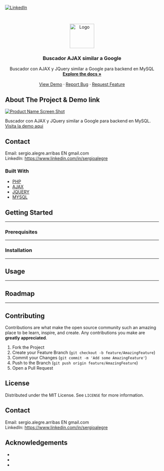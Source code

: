 <!--
REEMPLAZAR: github_username, Buscador-Ajax-similar-a-Google, TITULO, DESCRIPCION, DESCRIPCION2, DEMO, TECNOLOGIAS
-->

[![LinkedIn][linkedin-shield]][linkedin-url]



<!-- PROJECT LOGO -->
<br />
<p align="center">
  <a href="https://github.com/sergioalegre/Buscador-Ajax-similar-a-Google">
    <img src="http://naarean.es/logo.JPG" alt="Logo" width="80" height="80">
  </a>

  <h3 align="center"><!-- TITULO -->Buscador AJAX similar a Google</h3>

  <p align="center">
    <!-- DESCRIPCION -->Buscador con AJAX y JQuery similar a Google para backend en MySQL
    <br />
    <a href="https://github.com/sergioalegre/Buscador-Ajax-similar-a-Google"><strong>Explore the docs »</strong></a>
    <br />
    <br />
    <!-- DEMO --><a href="http://naarean.es/Programacion/_BuscadorAJAX/">View Demo</a>
    ·
    <a href="https://github.com/sergioalegre/Buscador-Ajax-similar-a-Google/issues">Report Bug</a>
    ·
    <a href="https://github.com/sergioalegre/Buscador-Ajax-similar-a-Google/issues">Request Feature</a>
  </p>
</p>


<!-- ABOUT THE PROJECT -->
## About The Project & Demo link
[![Product Name Screen Shot][product-screenshot]](http://naarean.es/Programacion/_BuscadorAJAX/captura.PNG)
<!-- DESCRIPCION2 --> <!-- DEMO -->
Buscador con AJAX y JQuery similar a Google para backend en MySQL.  <a href="http://naarean.es/Programacion/_BuscadorAJAX/">Visita la demo aqui</a>


<!-- CONTACT -->
## Contact

Email: sergio.alegre.arribas EN gmail.com
<br>
LinkedIn: https://www.linkedin.com/in/sergioalegre


### Built With
<!-- TECNOLOGIAS -->
* [PHP](PHP)
* [AJAX](AJAX)
* [JQUERY](JQUERY)
* [MYSQL](MYSQL)


<!-- GETTING STARTED -->
## Getting Started

---

### Prerequisites

---

### Installation
 
---

<!-- USAGE EXAMPLES -->
## Usage

---

<!-- ROADMAP -->
## Roadmap

---

<!-- CONTRIBUTING -->
## Contributing

Contributions are what make the open source community such an amazing place to be learn, inspire, and create. Any contributions you make are **greatly appreciated**.

1. Fork the Project
2. Create your Feature Branch (`git checkout -b feature/AmazingFeature`)
3. Commit your Changes (`git commit -m 'Add some AmazingFeature'`)
4. Push to the Branch (`git push origin feature/AmazingFeature`)
5. Open a Pull Request

<!-- LICENSE -->
## License

Distributed under the MIT License. See `LICENSE` for more information.

<!-- CONTACT -->
## Contact

Email: sergio.alegre.arribas EN gmail.com
<br>
LinkedIn: https://www.linkedin.com/in/sergioalegre


<!-- ACKNOWLEDGEMENTS -->
## Acknowledgements

* []()
* []()
* []()


[linkedin-shield]: https://img.shields.io/badge/-LinkedIn-black.svg?style=flat-square&logo=linkedin&colorB=555
[linkedin-url]: https://linkedin.com/in/sergioalegre
[product-screenshot]: images/screenshot.png
